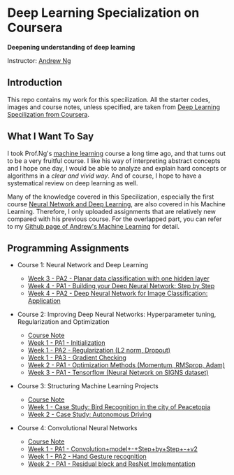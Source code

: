 # Deep Learning Specialization on Coursera

**Deepening understanding of deep learning**

Instructor: [Andrew Ng](http://www.andrewng.org/)

## Introduction

This repo contains my work for this specilization. All the starter codes, images and course notes, unless specified, are taken 
from [Deep Learning Specilization from Coursera](https://www.coursera.org/specializations/deep-learning).

## What I Want To Say

I took Prof.Ng's [machine learning](https://www.coursera.org/learn/machine-learning) course a long time ago, and that turns out to be a very fruitful course. I like his way of 
interpreting abstract concepts and I hope one day, I would be able to analyze and explain hard concepts or algorithms in a *clear
and vivid way*. And of course, I hope to have a systematical review on deep learning as well. 

Many of the knowledge covered in this Specilization, especially the first course [Neural Network and Deep Learning](https://www.coursera.org/learn/neural-networks-deep-learning/home/welcome), 
are also covered in his Machine Learning. Therefore, I only uploaded assignments that are relatively new compared with his previous
course. For the overlapped part, you can refer to my [Github page of Andrew's Machine Learning](https://github.com/Bato803/Machine-Learning-with-Matlab/tree/master/Neural_Network_implementation) for
detail. 


## Programming Assignments

- Course 1: Neural Network and Deep Learning

  - [Week 3 - PA2 - Planar data classification with one hidden layer](https://github.com/Bato803/deeplearning.ai/blob/master/Neural%20Network%20and%20Deep%20Learning/Planar%2Bdata%2Bclassification%2Bwith%2Bone%2Bhidden%2Blayer%2Bv4.ipynb)
  - [Week 4 - PA1 - Building your Deep Neural Network: Step by Step](https://github.com/Bato803/deeplearning.ai/blob/master/Neural%20Network%20and%20Deep%20Learning/Building%2Byour%2BDeep%2BNeural%2BNetwork%2B-%2BStep%2Bby%2BStep%2Bv5.ipynb)
  - [Week 4 - PA2 - Deep Neural Network for Image Classification: Application](https://github.com/Bato803/deeplearning.ai/blob/master/Neural%20Network%20and%20Deep%20Learning/Deep%2BNeural%2BNetwork%2B-%2BApplication%2Bv3.ipynb)

- Course 2: Improving Deep Neural Networks: Hyperparameter tuning, Regularization and Optimization
  - [Course Note](https://github.com/Bato803/deeplearning.ai/blob/master/Improving%20Deep%20Neural%20Network%20Hyperparameter%20tuning%2C%20Regularization%20and%20Optimization/notes.md)
  - [Week 1 - PA1 - Initialization](https://github.com/Bato803/deeplearning.ai/blob/master/Improving%20Deep%20Neural%20Network%20Hyperparameter%20tuning%2C%20Regularization%20and%20Optimization/Initialization.ipynb)
  - [Week 1 - PA2 - Regularization (L2 norm, Dropout)](https://github.com/Bato803/deeplearning.ai/blob/master/Improving%20Deep%20Neural%20Network%20Hyperparameter%20tuning%2C%20Regularization%20and%20Optimization/Regularization.ipynb)
  - [Week 1 - PA3 - Gradient Checking](https://github.com/Bato803/deeplearning.ai/blob/master/Improving%20Deep%20Neural%20Network%20Hyperparameter%20tuning%2C%20Regularization%20and%20Optimization/Gradient%2BChecking%2Bv1.ipynb)
  - [Week 2 - PA1 - Optimization Methods (Momentum, RMSprop, Adam)](https://github.com/Bato803/deeplearning.ai/blob/master/Improving%20Deep%20Neural%20Network%20Hyperparameter%20tuning%2C%20Regularization%20and%20Optimization/Optimization%2Bmethods.ipynb)
  - [Week 3 - PA1 - Tensorflow (Neural Network on SIGNS dataset)](https://github.com/Bato803/deeplearning.ai/blob/master/Improving%20Deep%20Neural%20Network%20Hyperparameter%20tuning%2C%20Regularization%20and%20Optimization/Tensorflow%2BTutorial.ipynb)
  
- Course 3: Structuring Machine Learning Projects
  - [Course Note](https://github.com/Bato803/deeplearning.ai/blob/master/Structuring%20Machine%20Learning%20Projects/note.md)
  - [Week 1 - Case Study: Bird Recognition in the city of Peacetopia](https://github.com/Bato803/deeplearning.ai/blob/master/Structuring%20Machine%20Learning%20Projects/Quiz.pdf)
  - [Week 2 - Case Study: Autonomous Driving](https://github.com/Bato803/deeplearning.ai/blob/master/Structuring%20Machine%20Learning%20Projects/Case-Study-Autonomous-Driving.pdf)

- Course 4: Convolutional Neural Networks
  - [Course Note](https://github.com/Bato803/deeplearning.ai/blob/master/Convolutional%20Neural%20Networks/Course-Note.md)
  - [Week 1 - PA1 - Convolution+model+-+Step+by+Step+-+v2](https://github.com/Bato803/deeplearning.ai/blob/master/Convolutional%20Neural%20Networks/Convolution%2Bmodel%2B-%2BStep%2Bby%2BStep%2B-%2Bv2.ipynb)
  - [Week 1 - PA2 - Hand Gesture recognition](https://github.com/Bato803/deeplearning.ai/blob/master/Convolutional%20Neural%20Networks/Convolution%2Bmodel%2B-%2BApplication%2B-%2Bv1.ipynb)
  - [Week 2 - PA1 - Residual block and ResNet Implementation](https://github.com/Bato803/deeplearning.ai/blob/master/Convolutional%20Neural%20Networks/Residual%2BNetworks%2B-%2Bv2.ipynb)
